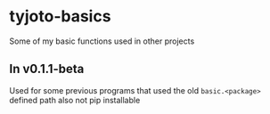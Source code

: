 # tyjoto-basics
Some of my basic functions used in other projects

## In v0.1.1-beta
Used for some previous programs that used the old 
```basic.<package> ```
defined path
also not pip installable
